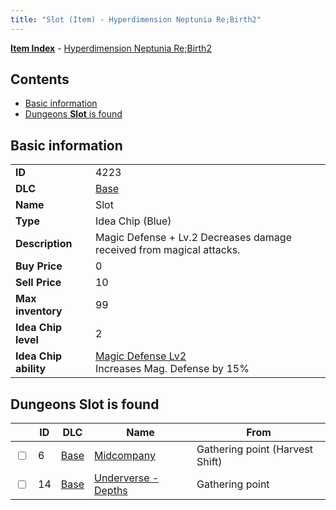```yaml
---
title: "Slot (Item) - Hyperdimension Neptunia Re;Birth2"
---
```


[**Item Index**](/neptunia/rb2/item/index.html) - [Hyperdimension Neptunia Re;Birth2](/neptunia/rb2)

## Contents

- [Basic information](#basic-information)
- [Dungeons **Slot** is found](#dungeons-slot-is-found)

## Basic information

|   |   |
| -- | -- |
| **ID** | 4223 |
| **DLC** | [Base](/neptunia/rb2/dlc/0-base.html) |
| **Name** | Slot |
| **Type** | Idea Chip (Blue) |
| **Description** | Magic Defense + Lv.2 Decreases damage received from magical attacks. |
| **Buy Price** | 0 |
| **Sell Price** | 10 |
| **Max inventory** | 99 |
| **Idea Chip level** | 2 |
| **Idea Chip ability** | [Magic Defense Lv2](/neptunia/rb2/ability/0-9622-magic-defense-lv2.html)<br />Increases Mag. Defense by 15% |

## Dungeons **Slot** is found

|    | ID | DLC | Name | From |
| -- | -- | --- | ---- | ---- |
| <input type="checkbox" id="rb2-dungeon-0-6" class="trackbox" /> | 6 | [Base](/neptunia/rb2/dlc/0-base.html) | [Midcompany](/neptunia/rb2/dungeon/0-6-midcompany.html) | Gathering point (Harvest Shift) |
| <input type="checkbox" id="rb2-dungeon-0-14" class="trackbox" /> | 14 | [Base](/neptunia/rb2/dlc/0-base.html) | [Underverse - Depths](/neptunia/rb2/dungeon/0-14-underverse-depths.html) | Gathering point |